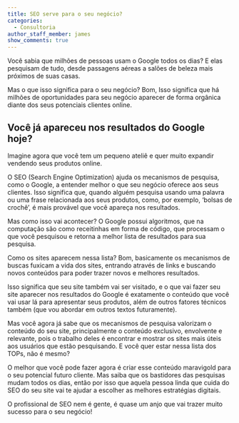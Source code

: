 ```yaml
---
title: SEO serve para o seu negócio?
categories:
  - Consultoria
author_staff_member: james
show_comments: true
---
```


Voc&ecirc; sabia que milh&otilde;es de pessoas usam o Google todos os dias? E elas pesquisam de tudo, desde passagens a&eacute;reas a sal&otilde;es de beleza mais pr&oacute;ximos de suas casas.&nbsp;

Mas o que isso significa para o seu neg&oacute;cio? Bom, Isso significa que h&aacute; milh&otilde;es de oportunidades para seu neg&oacute;cio aparecer de forma org&acirc;nica diante dos seus potenciais clientes online.

## Voc&ecirc; j&aacute; apareceu nos resultados do Google hoje?&nbsp;

Imagine agora que voc&ecirc; tem um pequeno ateli&ecirc; e quer muito expandir vendendo seus produtos online.&nbsp;

O SEO (Search Engine Optimization) ajuda os mecanismos de pesquisa, como o Google, a entender melhor o que seu neg&oacute;cio oferece aos seus clientes. Isso significa que, quando algu&eacute;m pesquisa usando uma palavra ou uma frase relacionada aos seus produtos, como, por exemplo, ‘bolsas de croch&ecirc;’, &eacute; mais prov&aacute;vel que voc&ecirc; apare&ccedil;a nos resultados.

Mas como isso vai acontecer? O Google possui algoritmos, que na computa&ccedil;&atilde;o s&atilde;o como receitinhas em forma de c&oacute;digo, que processam o que voc&ecirc; pesquisou e retorna a melhor lista de resultados para sua pesquisa.&nbsp;

Como os sites aparecem nessa lista? Bom, basicamente os mecanismos de buscas fuxicam a vida dos sites, entrando atrav&eacute;s de links e buscando novos conte&uacute;dos para poder trazer novos e melhores resultados.

Isso significa que seu site tamb&eacute;m vai ser visitado, e o que vai fazer seu site aparecer nos resultados do Google &eacute; exatamente o conte&uacute;do que voc&ecirc; vai usar l&aacute; para apresentar seus produtos, al&eacute;m de outros fatores t&eacute;cnicos tamb&eacute;m (que vou abordar em outros textos futuramente).

Mas voc&ecirc; agora j&aacute; sabe que os mecanismos de pesquisa valorizam o conte&uacute;do do seu site, principalmente o conte&uacute;do exclusivo, envolvente e relevante, pois o trabalho deles &eacute; encontrar e mostrar os sites mais &uacute;teis aos usu&aacute;rios que est&atilde;o pesquisando. E voc&ecirc; quer estar nessa lista dos TOPs, n&atilde;o &eacute; mesmo?

O melhor que voc&ecirc; pode fazer agora &eacute; criar esse conte&uacute;do maravigold para o seu potencial futuro cliente. Mas saiba que os bastidores das pesquisas mudam todos os dias, ent&atilde;o por isso que aquela pessoa linda que cuida do SEO do seu site vai te ajudar a escolher as melhores estrat&eacute;gias digitais.

O profissional de SEO nem &eacute; gente, &eacute; quase um anjo que vai trazer muito sucesso para o seu neg&oacute;cio!